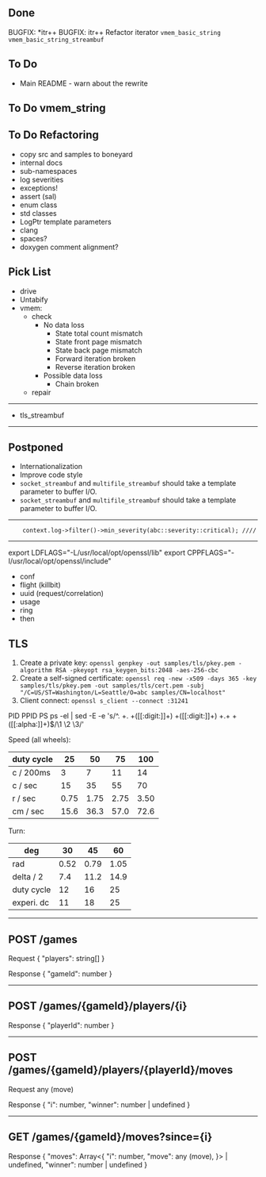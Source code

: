 ## Done
BUGFIX: *itr++
BUGFIX: itr++
Refactor iterator
`vmem_basic_string`
`vmem_basic_string_streambuf`

## To Do
- Main README - warn about the rewrite

## To Do vmem_string

## To Do Refactoring
- copy src and samples to boneyard
- internal docs
- sub-namespaces
- log severities
- exceptions!
- assert (sal)
- enum class
- std classes
- LogPtr template parameters
- clang
- spaces?
- doxygen comment alignment?

## Pick List
- drive
- Untabify
- vmem:
  - check
    - No data loss
      - State total count mismatch
      - State front page mismatch
      - State back page mismatch
      - Forward iteration broken
      - Reverse iteration broken
    - Possible data loss
      - Chain broken
  - repair
---
- tls_streambuf
---

## Postponed
- Internationalization
- Improve code style
- `socket_streambuf` and `multifile_streambuf` should take a <Size> template parameter to buffer I/O.
- `socket_streambuf` and `multifile_streambuf` should take a <Size> template parameter to buffer I/O.

---
		context.log->filter()->min_severity(abc::severity::critical); ////
---

  export LDFLAGS="-L/usr/local/opt/openssl/lib"
  export CPPFLAGS="-I/usr/local/opt/openssl/include"


- conf
- flight (killbit)
- uuid (request/correlation)
- usage
- ring
- then


## TLS
1. Create a private key:
`openssl genpkey -out samples/tls/pkey.pem -algorithm RSA -pkeyopt rsa_keygen_bits:2048 -aes-256-cbc`
2. Create a self-signed certificate:
`openssl req -new -x509 -days 365 -key samples/tls/pkey.pem -out samples/tls/cert.pem -subj "/C=US/ST=Washington/L=Seattle/O=abc samples/CN=localhost"`
3. Client connect:
`openssl s_client --connect :31241`


PID PPID PS
ps -el | sed -E -e 's/^. +. +([[:digit:]]+) +([[:digit:]]+) +.+ +([[:alpha:]]+)$/\1 \2 \3/'


Speed (all wheels):
  
duty cycle |   25 |   50 |   75 |  100
---------- |   -- |   -- |   -- |  ---
 c / 200ms |    3 |    7 |   11 |   14
 c / sec   |   15 |   35 |   55 |   70
 r / sec   | 0.75 | 1.75 | 2.75 | 3.50
 cm / sec  | 15.6 | 36.3 | 57.0 | 72.6

Turn:

deg        |   30 |   45 |   60
---        |   -- |   -- |   --
rad        | 0.52 | 0.79 | 1.05
delta / 2  |  7.4 | 11.2 | 14.9
duty cycle |   12 |   16 |   25
experi. dc |   11 |   18 |   25


-----------------------------------------
POST /games
-----------------------------------------
Request
{
  "players": string[]
}

Response
{
  "gameId": number
}

-----------------------------------------
POST /games/{gameId}/players/{i}
-----------------------------------------
Response
{
  "playerId": number
}

-----------------------------------------
POST /games/{gameId}/players/{playerId}/moves
-----------------------------------------
Request
any (move)

Response
{
  "i": number,
  "winner": number | undefined
}

-----------------------------------------
GET /games/{gameId}/moves?since={i}
-----------------------------------------
Response
{
  "moves": Array<{
    "i": number,
    "move": any (move),
  }> | undefined,
  "winner": number | undefined
}
